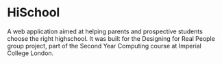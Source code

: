 # HiSchool
A web application aimed at helping parents and prospective students choose the right highschool. It was built for the  Designing for Real People group project, part of the Second Year Computing course at Imperial College London.
